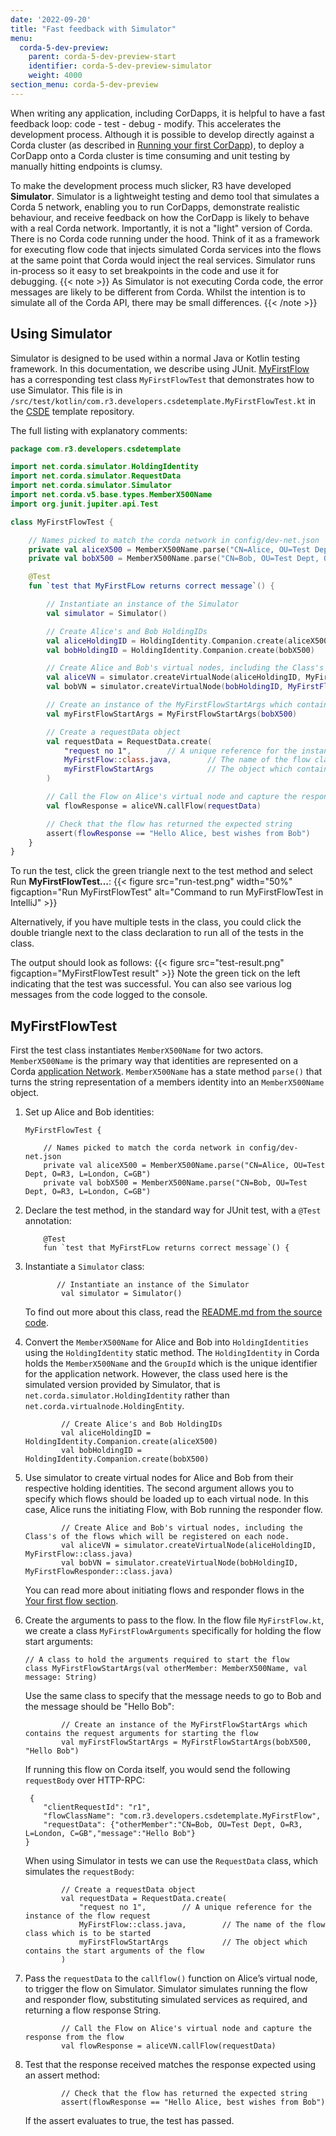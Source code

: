 ```yaml
---
date: '2022-09-20'
title: "Fast feedback with Simulator"
menu:
  corda-5-dev-preview:
    parent: corda-5-dev-preview-start
    identifier: corda-5-dev-preview-simulator
    weight: 4000
section_menu: corda-5-dev-preview
---
```

When writing any application, including CorDapps, it is helpful to have a fast feedback loop: code - test - debug - modify.
This accelerates the development process.
Although it is possible to develop directly against a Corda cluster (as described in [Running your first CorDapp](../running-your-first-cordapp/run-first-cordapp.html)), to deploy a CorDapp onto a Corda cluster is time consuming and unit testing by manually hitting endpoints is clumsy.

To make the development process much slicker, R3 have developed **Simulator**.
Simulator is a lightweight testing and demo tool that simulates a Corda 5 network, enabling you to run CorDapps, demonstrate realistic behaviour, and receive feedback on how the CorDapp is likely to behave with a real Corda network.
Importantly, it is not a "light" version of Corda. There is no Corda code running under the hood.
Think of it as a framework for executing flow code that injects simulated Corda services into the flows at the same point that Corda would inject the real services.
Simulator runs in-process so it easy to set breakpoints in the code and use it for debugging.
{{< note >}}
As Simulator is not executing Corda code, the error messages are likely to be different from Corda. Whilst the intention is to simulate all of the Corda API, there may be small differences.
{{< /note >}}

## Using Simulator
Simulator is designed to be used within a normal Java or Kotlin testing framework. In this documentation, we describe using JUnit. [MyFirstFlow](../first-flow.html) has a corresponding test class `MyFirstFlowTest` that demonstrates how to use Simulator. This file is in `/src/test/kotlin/com.r3.developers.csdetemplate.MyFirstFlowTest.kt` in the [CSDE](../cordapp-standard-development-environment/csde.html) template repository.

The full listing with explanatory comments:
```kotlin
package com.r3.developers.csdetemplate

import net.corda.simulator.HoldingIdentity
import net.corda.simulator.RequestData
import net.corda.simulator.Simulator
import net.corda.v5.base.types.MemberX500Name
import org.junit.jupiter.api.Test

class MyFirstFlowTest {

    // Names picked to match the corda network in config/dev-net.json
    private val aliceX500 = MemberX500Name.parse("CN=Alice, OU=Test Dept, O=R3, L=London, C=GB")
    private val bobX500 = MemberX500Name.parse("CN=Bob, OU=Test Dept, O=R3, L=London, C=GB")

    @Test
    fun `test that MyFirstFLow returns correct message`() {

        // Instantiate an instance of the Simulator
        val simulator = Simulator()

        // Create Alice's and Bob HoldingIDs
        val aliceHoldingID = HoldingIdentity.Companion.create(aliceX500)
        val bobHoldingID = HoldingIdentity.Companion.create(bobX500)

        // Create Alice and Bob's virtual nodes, including the Class's of the flows which will be registered on each node.
        val aliceVN = simulator.createVirtualNode(aliceHoldingID, MyFirstFlow::class.java)
        val bobVN = simulator.createVirtualNode(bobHoldingID, MyFirstFlowResponder::class.java)

        // Create an instance of the MyFirstFlowStartArgs which contains the request arguments for starting the flow
        val myFirstFlowStartArgs = MyFirstFlowStartArgs(bobX500)

        // Create a requestData object
        val requestData = RequestData.create(
            "request no 1",        // A unique reference for the instance of the flow request
            MyFirstFlow::class.java,        // The name of the flow class which is to be started
            myFirstFlowStartArgs            // The object which contains the start arguments of the flow
        )

        // Call the Flow on Alice's virtual node and capture the response from the flow
        val flowResponse = aliceVN.callFlow(requestData)

        // Check that the flow has returned the expected string
        assert(flowResponse == "Hello Alice, best wishes from Bob")
    }
}
```
To run the test, click the green triangle next to the test method and select Run **MyFirstFlowTest…**:
{{< figure src="run-test.png" width="50%" figcaption="Run MyFirstFlowTest" alt="Command to run MyFirstFlowTest in IntelliJ" >}}

Alternatively, if you have multiple tests in the class, you could click the double triangle next to the class declaration to run all of the tests in the class.

The output should look as follows:
{{< figure src="test-result.png" figcaption="MyFirstFlowTest result" >}}
Note the green tick on the left indicating that the test was successful. You can also see various log messages from the code logged to the console.

## MyFirstFlowTest

First the test class instantiates `MemberX500Name` for two actors. `MemberX500Name` is the primary way that identities are represented on a Corda [application Network](../../introduction/key-concepts.html#application-network). `MemberX500Name` has a state method `parse()` that turns the string representation of a members identity into an `MemberX500Name` object.
1. Set up Alice and Bob identities:
   ```Kotlinclass
   MyFirstFlowTest {

       // Names picked to match the corda network in config/dev-net.json
       private val aliceX500 = MemberX500Name.parse("CN=Alice, OU=Test Dept, O=R3, L=London, C=GB")
       private val bobX500 = MemberX500Name.parse("CN=Bob, OU=Test Dept, O=R3, L=London, C=GB")
   ```
2. Declare the test method, in the standard way for JUnit test, with a `@Test` annotation:
   ```Kotlinclass
       @Test
       fun `test that MyFirstFLow returns correct message`() {
   ```      
3. Instantiate a `Simulator` class:
   ```Kotlinclass
          // Instantiate an instance of the Simulator
           val simulator = Simulator()
    ```
   To find out more about this class, read the [README.md from the source code](https://github.com/corda/corda-runtime-os/blob/release/os/5.0/simulator/README.md).

4. Convert the `MemberX500Name` for Alice and Bob into `HoldingIdentities` using the `HoldingIdentity` static method. The `HoldingIdentity` in Corda holds the `MemberX500Name` and the `GroupId` which is the unique identifier for the application network. However, the class used here is the simulated version provided by Simulator, that is `net.corda.simulator.HoldingIdentity` rather than `net.corda.virtualnode.HoldingEntity`.
   ```Kotlinclass
           // Create Alice's and Bob HoldingIDs
           val aliceHoldingID = HoldingIdentity.Companion.create(aliceX500)
           val bobHoldingID = HoldingIdentity.Companion.create(bobX500)
   ```        
5. Use simulator to create virtual nodes for Alice and Bob from their respective holding identities. The second argument allows you to specify which flows should be loaded up to each virtual node. In this case, Alice runs the initiating Flow, with Bob running the responder flow.
   ```Kotlinclass
           // Create Alice and Bob's virtual nodes, including the Class's of the flows which will be registered on each node.
           val aliceVN = simulator.createVirtualNode(aliceHoldingID, MyFirstFlow::class.java)
           val bobVN = simulator.createVirtualNode(bobHoldingID, MyFirstFlowResponder::class.java)
    ```
    You can read more about initiating flows and responder flows in the [Your first flow section](../first-flow.html#initiating-and-responding-flows).
6. Create the arguments to pass to the flow. In the flow file `MyFirstFlow.kt`, we create a class `MyFirstFlowArguments` specifically for holding the flow start arguments:
   ```Kotlinclass
   // A class to hold the arguments required to start the flow
   class MyFirstFlowStartArgs(val otherMember: MemberX500Name, val message: String)
   ```
   Use the same class to specify that the message needs to go to Bob and the message should be "Hello Bob":
   ```Kotlinclass
           // Create an instance of the MyFirstFlowStartArgs which contains the request arguments for starting the flow
           val myFirstFlowStartArgs = MyFirstFlowStartArgs(bobX500, "Hello Bob")
   ```
   If running this flow on Corda itself, you would send the following `requestBody` over HTTP-RPC:
   ```Kotlinclass
    {
       "clientRequestId": "r1",
       "flowClassName": "com.r3.developers.csdetemplate.MyFirstFlow",
       "requestData": {"otherMember":"CN=Bob, OU=Test Dept, O=R3, L=London, C=GB","message":"Hello Bob"}
   }
   ```
   When using Simulator in tests we can use the `RequestData` class, which simulates the `requestBody`:
   ```Kotlinclass
           // Create a requestData object
           val requestData = RequestData.create(
               "request no 1",        // A unique reference for the instance of the flow request
               MyFirstFlow::class.java,        // The name of the flow class which is to be started
               myFirstFlowStartArgs            // The object which contains the start arguments of the flow
           )
   ```
7. Pass the `requestData` to the `callflow()` function on Alice’s virtual node, to trigger the flow on Simulator.
   Simulator simulates running the flow and responder flow, substituting simulated services as required, and returning a flow response String.
   ```Kotlinclass
           // Call the Flow on Alice's virtual node and capture the response from the flow
           val flowResponse = aliceVN.callFlow(requestData)
   ```
8. Test that the response received matches the response expected using an assert method:
   ```Kotlinclass
           // Check that the flow has returned the expected string
           assert(flowResponse == "Hello Alice, best wishes from Bob")
   ```        
   If the assert evaluates to true, the test has passed.
